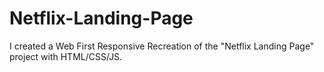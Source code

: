 # Netflix-Landing-Page
I created a Web First Responsive Recreation of the "Netflix Landing Page" project with HTML/CSS/JS.
